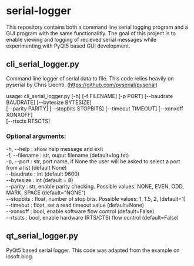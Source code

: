 # serial-logger

This repository contains both a command line serial logging program and a GUI program with the same functionalitly. The goal of this project is to enable viewing and logging of recieved serial messages while experimenting with PyQt5 based GUI development.

## cli_serial_logger.py
Command line logger of serial data to file. This code relies heavily on pyserial by Chris Liechti. (https://github.com/pyserial/pyserial)

usage: cli_serial_logger.py [-h] [-f FILENAME] [-p PORT] [--baudrate BAUDRATE] [--bytesize BYTESIZE]<br />
       [--parity PARITY] [--stopbits STOPBITS] [--timeout TIMEOUT] [--xonxoff XONXOFF]<br />
       [--rtscts RTSCTS]
       
### Optional arguments:
  -h, --help :       show help message and exit<br />
  -f, --filename :   str, ouput filename (default=log.txt)<br />
  -p, --port :       str, port name, if None the user will be asked to select a port from a list (default None)<br />
  --baudrate :       int (default 9600)<br />
  --bytesize :       int (default = 8)<br />
  --parity :         str, enable parity checking. Possible values: NONE, EVEN, ODD, MARK, SPACE (default="NONE")<br />
  --stopbits :       float, number of stop bits. Possible values: 1, 1.5, 2, (default=1)<br />
  --timeout :        float, set a read timeout value (default=None)<br />
  --xonxoff :        bool, enable software flow control (default=False)<br />
  --rtscts :         bool, enable hardware (RTS/CTS) flow control (default=False)<br />
  
  ## qt_serial_logger.py
  PyQt5 based serial logger. This code was adapted from the example on iosoft.blog.
